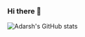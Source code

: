 ### Hi there 👋
![Adarsh's GitHub stats](https://github-readme-stats.vercel.app/api?username=adarsh-pdgt&count_private=true&theme=dark&show_icons=true)
<!--
**adarsh-pdgt/adarsh-pdgt** is a ✨ _special_ ✨ repository because its `README.md` (this file) appears on your GitHub profile.

Here are some ideas to get you started:

- 🔭 I’m currently working on ...
- 🌱 I’m currently learning ...
- 👯 I’m looking to collaborate on ...
- 🤔 I’m looking for help with ...
- 💬 Ask me about ...
- 📫 How to reach me: ...
- 😄 Pronouns: ...
- ⚡ Fun fact: ...
-->
